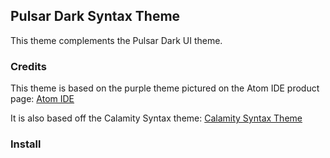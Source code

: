 ## Pulsar Dark Syntax Theme

This theme complements the Pulsar Dark UI theme.

### Credits

This theme is based on the purple theme pictured on the Atom IDE product page: [Atom IDE](https://ide.atom.io)

It is also based off the Calamity Syntax theme: [Calamity Syntax Theme](https://atom.io/themes/calamity-syntax)


### Install
